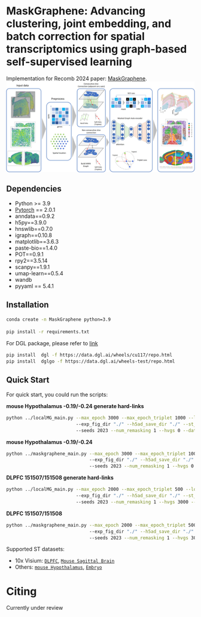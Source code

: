 <h1> MaskGraphene: Advancing clustering, joint embedding, and batch correction for spatial transcriptomics using graph-based self-supervised learning </h1>

Implementation for Recomb 2024 paper:  [MaskGraphene]().
<img src="/figs/ppl.jpg">


<h2>Dependencies </h2>

* Python >= 3.9
* [Pytorch](https://pytorch.org/) == 2.0.1
* anndata==0.9.2
* h5py==3.9.0
* hnswlib==0.7.0
* igraph==0.10.8
* matplotlib==3.6.3
* paste-bio==1.4.0
* POT==0.9.1
* rpy2==3.5.14
* scanpy==1.9.1
* umap-learn==0.5.4
* wandb
* pyyaml == 5.4.1

<h2>Installation</h2>

```bash
conda create -n MaskGraphene python=3.9 

pip install -r requirements.txt
```

For DGL package, please refer to [link](https://www.dgl.ai/pages/start.html)

```bash
pip install  dgl -f https://data.dgl.ai/wheels/cu117/repo.html
pip install  dglgo -f https://data.dgl.ai/wheels-test/repo.html
```

<h2>Quick Start </h2>

For quick start, you could run the scripts: 

**mouse Hypothalamus -0.19/-0.24 generate hard-links**

```bash
python ../localMG_main.py --max_epoch 3000 --max_epoch_triplet 1000 --logging False --section_ids " -0.19,-0.24" --num_class 8 --load_model False --num_hidden "512,32" 
                          --exp_fig_dir "./" --h5ad_save_dir "./" --st_data_dir "./" --alpha_l 3 --lam 1 --loss_fn "sce" --mask_rate 0.50 --in_drop 0 --attn_drop 0 --remask_rate 0.50
                          --seeds 2023 --num_remasking 1 --hvgs 0 --dataset mHypothalamus --consecutive_prior 1 --lr 0.001
```

**mouse Hypothalamus -0.19/-0.24**

```bash
python ../maskgraphene_main.py --max_epoch 3000 --max_epoch_triplet 1000 --logging False --section_ids " -0.19,-0.24" --num_class 8 --load_model False --num_hidden "512,32" 
                               --exp_fig_dir "./" --h5ad_save_dir "./" --st_data_dir "./" --alpha_l 3 --lam 1 --loss_fn "sce" --mask_rate 0.50 --in_drop 0 --attn_drop 0 --remask_rate 0.50
                               --seeds 2023 --num_remasking 1 --hvgs 0 --dataset mHypothalamus --consecutive_prior 1 --lr 0.001
```

**DLPFC 151507/151508 generate hard-links**

```bash
python ../localMG_main.py --max_epoch 2000 --max_epoch_triplet 500 --logging False --section_ids "$i" --num_class 5 --load_model False --num_hidden "512,32"
                          --exp_fig_dir "./" --h5ad_save_dir "./" --st_data_dir "./"  --alpha_l 1 --lam 1 --loss_fn "sce" --mask_rate 0.5 --in_drop 0 --attn_drop 0 --remask_rate 0.1
                          --seeds 2023 --num_remasking 1 --hvgs 3000 --dataset DLPFC --consecutive_prior 1 --lr 0.001
```   

**DLPFC 151507/151508**

```bash
python ../maskgraphene_main.py --max_epoch 2000 --max_epoch_triplet 500 --logging False --section_ids "151507,151508" --num_class 7 --load_model False --num_hidden "512,32" 
                               --exp_fig_dir "./" --h5ad_save_dir "./" --st_data_dir "./" --alpha_l 1 --lam 1 --loss_fn "sce" --mask_rate 0.5 --in_drop 0 --attn_drop 0 --remask_rate 0.1 
                               --seeds 2023 --num_remasking 1 --hvgs 3000 --dataset DLPFC --consecutive_prior 1 --lr 0.001
```

Supported ST datasets:

* 10x Visium: [`DLPFC`](http://spatial.libd.org/spatialLIBD/), [`Mouse Sagittal Brain`](https://www.10xgenomics.com/resources/datasets/mouse-brain-serial-section-2-sagittal-anterior-1-standard/)
* Others: [`mouse Hypothalamus`](https://datadryad.org/stash/dataset/doi:10.5061/dryad.8t8s248), [`Embryo`](https://db.cngb.org/stomics/mosta/resource/)



<h1> Citing </h1>

Currently under review

<!-- ```

``` -->
